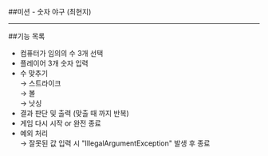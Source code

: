 ##미션 - 숫자 야구 (최현지)  
<hr>

##기능 목록
* 컴퓨터가 임의의 수 3개 선택 
* 플레이어 3개 숫자 입력
* 수 맞추기   
  &rarr; 스트라이크  
  &rarr; 볼  
  &rarr; 낫싱  
* 결과 판단 및 출력 (맞출 때 까지 반복)
* 게임 다시 시작 or 완전 종료  
* 예외 처리  
  &rarr; 잘못된 값 입력 시 "IllegalArgumentException" 발생 후 종료
